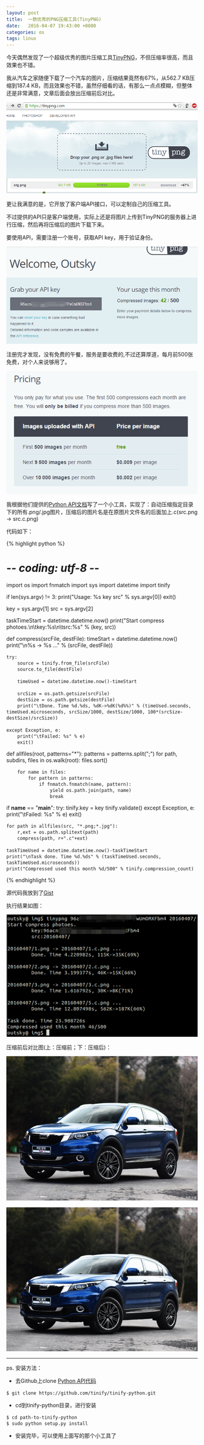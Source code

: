 ```yaml
---
layout: post
title:  一款优秀的PNG压缩工具(TinyPNG)
date:   2016-04-07 19:43:00 +0800
categories: os
tags: linux
---
```


今天偶然发现了一个超级优秀的图片压缩工具[TinyPNG](https://tinypng.com/)，不但压缩率很高，而且效果也不错。

我从汽车之家随便下载了一个汽车的图片，压缩结果竟然有67%，从562.7 KB压缩到187.4 KB，而且效果也不错，虽然仔细看的话，有那么一点点模糊，但整体还是非常满意，文章后面会放出压缩前后对比。

![status](/res/img/20160407/1.c.png)

更让我满意的是，它开放了客户端API接口，可以定制自己的压缩工具。

不过提供的API只是客户端使用，实际上还是将图片上传到TinyPNG的服务器上进行压缩，然后再将压缩后的图片下载下来。

要使用API，需要注册一个账号，获取API key，用于验证身份。

![key](/res/img/20160407/2.c.png)

注册完才发现，没有免费的午餐，服务是要收费的,不过还算厚道，每月前500张免费，对个人来说够用了。

![fee](/res/img/20160407/3.c.png)

我根据他们提供的[Python API文档](https://tinypng.com/developers/reference/python)写了一个小工具，实现了：自动压缩指定目录下的所有.png/.jpg图片，压缩后的图片名是在原图片文件名的后面加上.c(src.png -> src.c.png)

代码如下：

{% highlight python %}
# -*- coding: utf-8 -*-
import os
import fnmatch
import sys
import datetime
import tinify

if len(sys.argv) != 3:
	print("Usage: %s key src" % sys.argv[0])
	exit()

key = sys.argv[1]
src = sys.argv[2]

taskTimeStart = datetime.datetime.now()
print("Start compress photoes.\n\tkey:%s\n\tsrc:%s" % (key, src))

def compress(srcFile, destFile):
	timeStart = datetime.datetime.now()
	print("\n%s -> %s ..." % (srcFile, destFile))

	try:
		source = tinify.from_file(srcFile)
		source.to_file(destFile)

		timeUsed = datetime.datetime.now()-timeStart
		
		srcSize = os.path.getsize(srcFile)
		destSize = os.path.getsize(destFile)
		print("\tDone. Time %d.%ds, %dK->%dK(%d%%)" % (timeUsed.seconds, timeUsed.microseconds, srcSize/1000, destSize/1000, 100*(srcSize-destSize)/srcSize))

	except Exception, e:
		print("\tFailed: %s" % e)
		exit()


def allfiles(root, patterns="*"):
	patterns = patterns.split(";")
	for path, subdirs, files in os.walk(root):
		files.sort()
		
		for name in files:
			for pattern in patterns:
				if fnmatch.fnmatch(name, pattern):
					yield os.path.join(path, name)
					break

if __name__ == "__main__":
	try:
		tinify.key = key
		tinify.validate()
	except Exception, e:
		print("\tFailed: %s" % e)
		exit()

	for path in allfiles(src, "*.png;*.jpg"):
		r,ext = os.path.splitext(path)
		compress(path, r+".c"+ext)

	taskTimeUsed = datetime.datetime.now()-taskTimeStart
	print("\nTask done. Time %d.%ds" % (taskTimeUsed.seconds, taskTimeUsed.microseconds))
	print("Compressed used this month %d/500" % tinify.compression_count)
{% endhighlight %}

源代码我放到了[Gist](https://gist.github.com/outsky/dc8722c199e1b571ed3dce71eafb9ab1)


执行结果如图：

![result](/res/img/20160407/4.c.png)

压缩前后对比图(上：压缩前；下：压缩后)：

![before](/res/img/20160407/5.png)

![after](/res/img/20160407/5.c.png)

----------

ps. 安装方法：

- 去Github上clone [Python API代码](https://github.com/tinify/tinify-python)

```
$ git clone https://github.com/tinify/tinify-python.git
```

- cd到tinify-python目录，进行安装

```
$ cd path-to-tinify-python
$ sudo python setup.py install
```

- 安装完毕，可以使用上面写的那个小工具了

